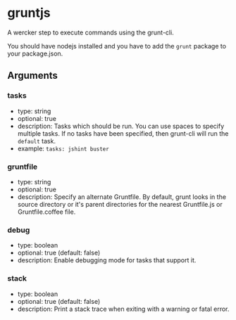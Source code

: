 # gruntjs

A wercker step to execute commands using the grunt-cli.

You should have nodejs installed and you have to add the `grunt` package to your package.json.

## Arguments

### tasks
- type: string
- optional: true
- description: Tasks which should be run. You can use spaces to specify multiple tasks. If no tasks have been specified, then grunt-cli will run the `default` task. 
- example: `tasks: jshint buster`

### gruntfile
- type: string
- optional: true
- description: Specify an alternate Gruntfile. By default, grunt looks in the source directory or it's parent directories for the nearest Gruntfile.js or Gruntfile.coffee file.

### debug
- type: boolean
- optional: true (default: false)
- description: Enable debugging mode for tasks that support it.

### stack
- type: boolean
- optional: true (default: false)
- description: Print a stack trace when exiting with a warning or fatal error.